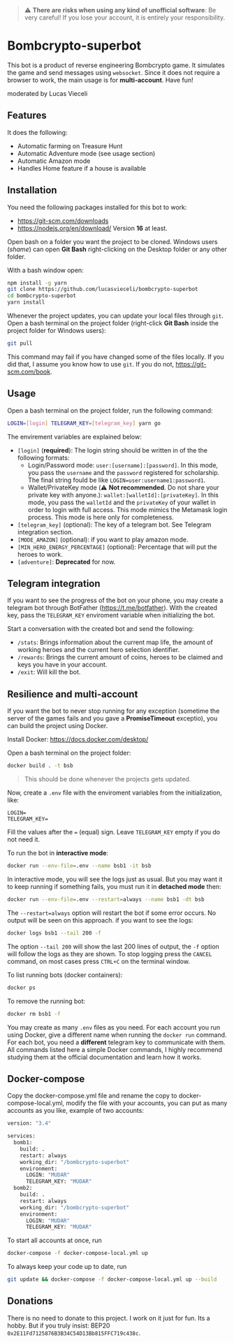 
> :warning: **There are risks when using any kind of unofficial software**: Be very careful! If you lose your account, it is entirely your responsibility.

# Bombcrypto-superbot

This bot is a product of reverse engineering Bombcrypto game. It simulates the game and send messages using `websocket`. Since it does not require a browser to work, the main usage is for **multi-account**. Have fun!

moderated by Lucas Vieceli

## Features

It does the following:
- Automatic farming on Treasure Hunt
- Automatic Adventure mode (see usage section)
- Automatic Amazon mode
- Handles Home feature if a house is available

## Installation

You need the following packages installed for this bot to work:

- https://git-scm.com/downloads
- https://nodejs.org/en/download/ Version **16** at least.

Open bash on a folder you want the project to be cloned. Windows users (*shame*) can open **Git Bash** right-clicking on the Desktop folder or any other folder.

With a bash window open:

```bash
npm install -g yarn
git clone https://github.com/lucasvieceli/bombcrypto-superbot
cd bombcrypto-superbot
yarn install
```

Whenever the project updates, you can update your local files through `git`. Open a bash terminal on the project folder (right-click **Git Bash** inside the project folder for Windows users):

```bash
git pull
```

This command may fail if you have changed some of the files locally. If you did that, I assume you know how to use `git`. If you do not, https://git-scm.com/book.

## Usage

Open a bash terminal on the project folder, run the following command:

```bash
LOGIN=[login] TELEGRAM_KEY=[telegram_key] yarn go
```

The envirement variables are explained below:
- `[login]` (**required**): The login string should be written in of the the following formats:
    - Login/Password mode: `user:[username]:[password]`. In this mode, you pass the `username` and the `password` registered for scholarship. The final string fould be like `LOGIN=user:username1:password1`.
    - Wallet/PrivateKey mode (:warning: **Not recommended**. Do not share your private key with anyone.): `wallet:[walletId]:[privateKey]`. In this mode, you pass the `walletId` and the `privateKey` of your wallet in order to login with full access. This mode mimics the Metamask login process. This mode is here only for completeness.
- `[telegram_key]` (optional): The key of a telegram bot. See Telegram integration section.
- `[MODE_AMAZON]` (optional): if you want to play amazon mode.
- `[MIN_HERO_ENERGY_PERCENTAGE]` (optional): Percentage that will put the heroes to work.
- `[adventure]`: **Deprecated** for now.

## Telegram integration

If you want to see the progress of the bot on your phone, you may create a telegram bot through BotFather (https://t.me/botfather). With the created key, pass the `TELEGRAM_KEY` enviroment variable when initializing the bot.

Start a conversation with the created bot and send the following:
- `/stats`: Brings information about the current map life, the amount of working heroes and the current hero selection identifier.
- `/rewards`: Brings the current amount of coins, heroes to be claimed and keys you have in your account.
- `/exit`: Will kill the bot.

## Resilience and multi-account

If you want the bot to never stop running for any exception (sometime the server of the games fails and you gave a **PromiseTimeout** exceptio), you can build the project using Docker.

Install Docker: https://docs.docker.com/desktop/

Open a bash terminal on the project folder:

```bash
docker build . -t bsb
```

> This should be done whenever the projects gets updated.

Now, create a `.env` file with the enviroment variables from the initialization, like:

```
LOGIN=
TELEGRAM_KEY=
```

Fill the values after the `=` (equal) sign. Leave `TELEGRAM_KEY` empty if you do not need it.

To run the bot in **interactive mode**:

```bash
docker run --env-file=.env --name bsb1 -it bsb
```

In interactive mode, you will see the logs just as usual. But you may want it to keep running if something fails, you must run it in **detached mode** then:

```bash
docker run --env-file=.env --restart=always --name bsb1 -dt bsb
```

The `--restart=always` option will restart the bot if some error occurs. No output will be seen on this approach. if you want to see the logs:

```bash
docker logs bsb1 --tail 200 -f
```

The option `--tail 200` will show the last 200 lines of output, the `-f` option will follow the logs as they are shown. To stop logging press the `CANCEL` command, on most cases press `CTRL+C` on the terminal window.

To list running bots (docker containers):

```bash
docker ps
```

To remove the running bot:

```bash
docker rm bsb1 -f
```

You may create as many `.env` files as you need. For each account you run using Docker, give a different name when running the `docker run` command. For each bot, you need a **different** telegram key to communicate with them. All commands listed here a simple Docker commands, I highly recommend studying them at the official documentation and learn how it works.

## Docker-compose

Copy the docker-compose.yml file and rename the copy to docker-compose-local.yml, modify the file with your accounts, you can put as many accounts as you like, example of two accounts:

```bash
version: "3.4"

services:
  bomb1:
    build: .
    restart: always
    working_dir: "/bombcrypto-superbot"
    environment:
      LOGIN: "MUDAR"
      TELEGRAM_KEY: "MUDAR"
  bomb2:
    build: .
    restart: always
    working_dir: "/bombcrypto-superbot"
    environment:
      LOGIN: "MUDAR"
      TELEGRAM_KEY: "MUDAR"
```

To start all accounts at once, run

```bash
docker-compose -f docker-compose-local.yml up
```

To always keep your code up to date, run

```bash
git update && docker-compose -f docker-compose-local.yml up --build
```

## Donations

There is no need to donate to this project. I work on it just for fun. Its a hobby. But if
you truly insist: BEP20 `0x2E11Fd7125876B3B34C54D13Bb815FFC719c438c`.
